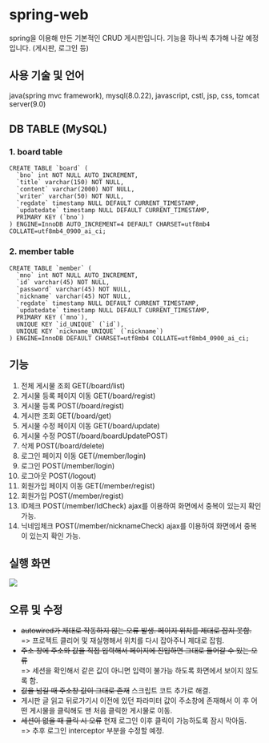 # spring-web
spring을 이용해 만든 기본적인 CRUD 게시판입니다.
기능을 하나씩 추가해 나갈 예정입니다.
(게시판, 로그인 등)

## 사용 기술 및 언어
java(spring mvc framework), mysql(8.0.22), javascript, cstl, jsp, css, tomcat server(9.0)

## DB TABLE (MySQL)
### 1. board table 
```mysql
CREATE TABLE `board` (
  `bno` int NOT NULL AUTO_INCREMENT,
  `title` varchar(150) NOT NULL,
  `content` varchar(2000) NOT NULL,
  `writer` varchar(50) NOT NULL,
  `regdate` timestamp NULL DEFAULT CURRENT_TIMESTAMP,
  `updatedate` timestamp NULL DEFAULT CURRENT_TIMESTAMP,
  PRIMARY KEY (`bno`)
) ENGINE=InnoDB AUTO_INCREMENT=4 DEFAULT CHARSET=utf8mb4 COLLATE=utf8mb4_0900_ai_ci;
```
### 2. member table 
```mysql
CREATE TABLE `member` (
  `mno` int NOT NULL AUTO_INCREMENT,
  `id` varchar(45) NOT NULL,
  `password` varchar(45) NOT NULL,
  `nickname` varchar(45) NOT NULL,
  `regdate` timestamp NULL DEFAULT CURRENT_TIMESTAMP,
  `updatedate` timestamp NULL DEFAULT CURRENT_TIMESTAMP,
  PRIMARY KEY (`mno`),
  UNIQUE KEY `id_UNIQUE` (`id`),
  UNIQUE KEY `nickname_UNIQUE` (`nickname`)
) ENGINE=InnoDB DEFAULT CHARSET=utf8mb4 COLLATE=utf8mb4_0900_ai_ci;
```

## 기능
1. 전체 게시물 조회 GET(/board/list)
2. 게시물 등록 페이지 이동 GET(/board/regist)
3. 게시물 등록 POST(/board/regist)
4. 게시판 조회 GET(/board/get)
5. 게시물 수정 페이지 이동 GET(/board/update)
6. 게시물 수정 POST(/board/boardUpdatePOST)
7. 삭제 POST(/board/delete)
8. 로그인 페이지 이동 GET(/member/login)
9. 로그인 POST(/member/login)
10. 로그아웃 POST(/logout)
11. 회원가입 페이지 이동 GET(/member/regist)
12. 회원가입 POST(/member/regist)
13. ID체크 POST(/member/IdCheck)   ajax를 이용하여 화면에서 중복이 있는지 확인 가능.
14. 닉네임체크 POST(/member/nicknameCheck)   ajax를 이용하여 화면에서 중복이 있는지 확인 가능.

## 실행 화면
<img src="https://user-images.githubusercontent.com/56539587/170850158-00d673dc-6fa6-46f0-9a0b-e0ed42be3e4f.gif">

## 오류 및 수정
- ~~autowired가 제대로 작동하지 않는 오류 발생. 페이지 위치를 제대로 잡지 못함.~~   
  => 프로젝트 클리어 및 재실행해서 위치를 다시 잡아주니 제대로 잡힘.
- ~~주소 창에 주소와 값을 직접 입력해서 페이지에 진입하면 그대로 들어갈 수 있는 오류~~    
  => 세션을 확인해서 같은 값이 아니면 입력이 불가능 하도록 화면에서 보이지 않도록 함.
- ~~값을 넘길 때 주소창 값이 그대로 존재~~ 스크립트 코트 추가로 해결. 
- 게시판 글 읽고 뒤로가기시 이전에 있던 파라미터 값이 주소창에 존재해서 이 후 어떤 게시물을 클릭해도 맨 처음 클릭한 게시물로 이동.
- ~~세션이 없을 때 클릭 시 오류~~ 현재 로그인 이후 클릭이 가능하도록 잠시 막아둠.   
  => 추후 로그인 interceptor 부분을 수정할 예정.

